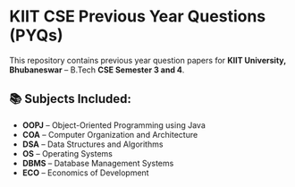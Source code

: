 # KIIT CSE Previous Year Questions (PYQs)

This repository contains previous year question papers for **KIIT University, Bhubaneswar** – B.Tech **CSE Semester 3 and 4**.

## 📚 Subjects Included:
- **OOPJ** – Object-Oriented Programming using Java  
- **COA** – Computer Organization and Architecture  
- **DSA** – Data Structures and Algorithms  
- **OS** – Operating Systems  
- **DBMS** – Database Management Systems  
- **ECO** – Economics of Development



